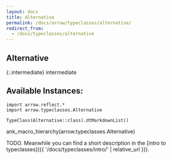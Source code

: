 ```yaml
---
layout: docs
title: Alternative
permalink: /docs/arrow/typeclasses/alternative/
redirect_from:
  - /docs/typeclasses/alternative
---
```


## Alternative

{:.intermediate}
intermediate

## Available Instances:

```kotlin:ank:replace
import arrow.reflect.*
import arrow.typeclasses.Alternative

TypeClass(Alternative::class).dtMarkdownList()
```

ank_macro_hierarchy(arrow.typeclasses.Alternative)

TODO. Meanwhile you can find a short description in the [intro to typeclasses]({{ '/docs/typeclasses/intro/' | relative_url }}).
